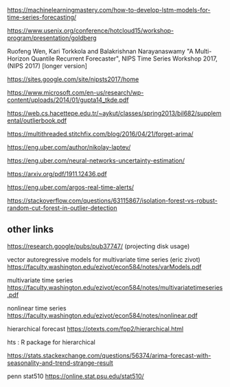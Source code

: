 
https://machinelearningmastery.com/how-to-develop-lstm-models-for-time-series-forecasting/

https://www.usenix.org/conference/hotcloud15/workshop-program/presentation/goldberg

Ruofeng Wen, Kari Torkkola and Balakrishnan Narayanaswamy  "A Multi-Horizon Quantile Recurrent Forecaster", NIPS Time Series Workshop 2017, (NIPS 2017) [longer version]

https://sites.google.com/site/nipsts2017/home

https://www.microsoft.com/en-us/research/wp-content/uploads/2014/01/gupta14_tkde.pdf

https://web.cs.hacettepe.edu.tr/~aykut/classes/spring2013/bil682/supplemental/outlierbook.pdf

https://multithreaded.stitchfix.com/blog/2016/04/21/forget-arima/

https://eng.uber.com/author/nikolay-laptev/

https://eng.uber.com/neural-networks-uncertainty-estimation/

https://arxiv.org/pdf/1911.12436.pdf

https://eng.uber.com/argos-real-time-alerts/

https://stackoverflow.com/questions/63115867/isolation-forest-vs-robust-random-cut-forest-in-outlier-detection


## other links

https://research.google/pubs/pub37747/ (projecting disk usage)

vector autoregressive models for multivariate time series (eric zivot)
https://faculty.washington.edu/ezivot/econ584/notes/varModels.pdf

multivariate time series
https://faculty.washington.edu/ezivot/econ584/notes/multivariatetimeseries.pdf

nonlinear time series
https://faculty.washington.edu/ezivot/econ584/notes/nonlinear.pdf

hierarchical forecast
https://otexts.com/fpp2/hierarchical.html

hts : R package for hierarchical

https://stats.stackexchange.com/questions/56374/arima-forecast-with-seasonality-and-trend-strange-result

penn stat510
https://online.stat.psu.edu/stat510/


